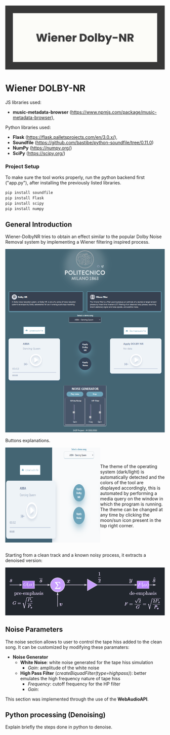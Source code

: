 ![Wiener Dolby Noise Removal](/images/WienerDNR.png)

# Wiener DOLBY-NR

JS libraries used: 
+ **music-metadata-browser** (https://www.npmjs.com/package/music-metadata-browser),

Python libraries used: 
+ **Flask** (https://flask.palletsprojects.com/en/3.0.x/),
+ **Soundfile** (https://github.com/bastibe/python-soundfile/tree/0.11.0)
+ **NumPy** (https://numpy.org/)
+ **SciPy** (https://scipy.org/)

### Project Setup
To make sure the tool works properly, run the python backend first ("app.py"), after installing the previously listed libraries.

```sh
pip install soundfile
pip install Flask
pip install scipy
pip install numpy
```

## General Introduction

Wiener-DolbyNR tries to obtain an effect similar to the popular Dolby Noise Removal system by implementing a Wiener filtering inspired process.

![screenshot of the project](/images/WDNR_screenshot.png)

Buttons explanations.

<p>
  <img align="left" src="images/dark-light_mode.png"  width = 300px height = 300px object-fit = cover>
  <br/>
  <br/>
  <br/>
  The theme of the operating system (dark/light) is automatically detected and the colors
  of the tool are displayed accordingly, this is automated by performing a media query on the window in which the program is running. 
  The theme can be changed at any time by clicking the moon/sun icon present in the top right corner.
</p>

<br clear="left"/>
<br clear="left"/>

Starting from a clean track and a known noisy process, it extracts a denoised version:

![wiener filtering scheme](/images/wienerfilter_scheme.png)

## Noise Parameters

The noise section allows to user to control the tape hiss added to the clean song.
It can be customized by modifying these paramaters:
+ **Noise Generator**
  - **White Noise**: white noise generated for the tape hiss simulation
    - *Gain*: amplitude of the white noise
  - **High Pass Filter** (*createBiquadFilter(type=highpass)*): better emulates the high frequency nature of tape hiss
    - *Frequency*: cutoff frequency for the HP filter
    - *Gain*: 

This section was implemented through the use of the **WebAudioAPI**.

## Python processing (Denoising)

Explain briefly the steps done in python to denoise.
